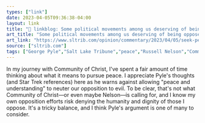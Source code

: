 ```yaml
---
types: ["link"]
date: 2023-04-05T09:36:38-04:00
layout: link
title: "🔗 linkblog: Some political movements among us deserving of being opposed and rendered powerless'"
art_title: "Some political movements among us deserving of being opposed and rendered powerless"
art_link: "https://www.sltrib.com/opinion/commentary/2023/04/05/seek-peace-understanding-george/"
source: ["sltrib.com"]
tags: ["George Pyle","Salt Lake Tribune","peace","Russell Nelson","Community of Christ"]
---
```

In my journey with Community of Christ, I've spent a fair amount of time thinking about what it means to pursue peace. I appreciate Pyle's thoughts (and Star Trek references) here as he warns against allowing "peace and understanding" to neuter our opposition to evil. To be clear, that's not what Community of Christ—or even maybe Nelson—is calling for, and I know my own opposition efforts risk denying the humanity and dignity of those I oppose. It's a tricky balance, and I think Pyle's argument is one of many to consider.  
 
